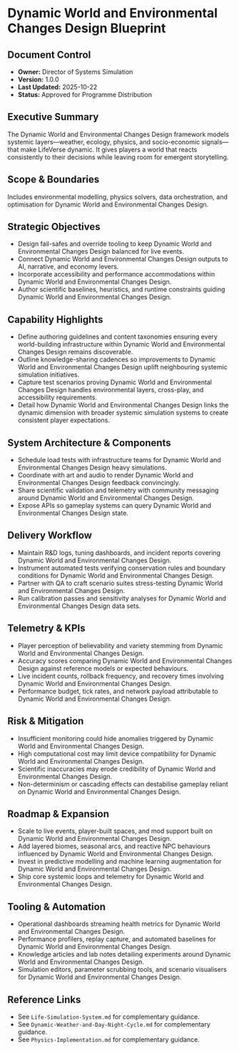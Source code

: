 # Dynamic World and Environmental Changes Design Blueprint
## Document Control
- **Owner:** Director of Systems Simulation
- **Version:** 1.0.0
- **Last Updated:** 2025-10-22
- **Status:** Approved for Programme Distribution

## Executive Summary
The Dynamic World and Environmental Changes Design framework models systemic layers—weather,
ecology, physics, and socio-economic signals—that make LifeVerse dynamic. It gives players a world
that reacts consistently to their decisions while leaving room for emergent storytelling.

## Scope & Boundaries
Includes environmental modelling, physics solvers, data orchestration, and optimisation for Dynamic
World and Environmental Changes Design.

## Strategic Objectives
- Design fail-safes and override tooling to keep Dynamic World and Environmental Changes Design balanced for live events.
- Connect Dynamic World and Environmental Changes Design outputs to AI, narrative, and economy levers.
- Incorporate accessibility and performance accommodations within Dynamic World and Environmental Changes Design.
- Author scientific baselines, heuristics, and runtime constraints guiding Dynamic World and Environmental Changes Design.

## Capability Highlights
- Define authoring guidelines and content taxonomies ensuring every world-building infrastructure within Dynamic World and Environmental Changes Design remains discoverable.
- Outline knowledge-sharing cadences so improvements to Dynamic World and Environmental Changes Design uplift neighbouring systemic simulation initiatives.
- Capture test scenarios proving Dynamic World and Environmental Changes Design handles environmental layers, cross-play, and accessibility requirements.
- Detail how Dynamic World and Environmental Changes Design links the dynamic dimension with broader systemic simulation systems to create consistent player expectations.

## System Architecture & Components
- Schedule load tests with infrastructure teams for Dynamic World and Environmental Changes Design heavy simulations.
- Coordinate with art and audio to render Dynamic World and Environmental Changes Design feedback convincingly.
- Share scientific validation and telemetry with community messaging around Dynamic World and Environmental Changes Design.
- Expose APIs so gameplay systems can query Dynamic World and Environmental Changes Design state.

## Delivery Workflow
- Maintain R&D logs, tuning dashboards, and incident reports covering Dynamic World and Environmental Changes Design.
- Instrument automated tests verifying conservation rules and boundary conditions for Dynamic World and Environmental Changes Design.
- Partner with QA to craft scenario suites stress-testing Dynamic World and Environmental Changes Design.
- Run calibration passes and sensitivity analyses for Dynamic World and Environmental Changes Design data sets.

## Telemetry & KPIs
- Player perception of believability and variety stemming from Dynamic World and Environmental Changes Design.
- Accuracy scores comparing Dynamic World and Environmental Changes Design against reference models or expected behaviours.
- Live incident counts, rollback frequency, and recovery times involving Dynamic World and Environmental Changes Design.
- Performance budget, tick rates, and network payload attributable to Dynamic World and Environmental Changes Design.

## Risk & Mitigation
- Insufficient monitoring could hide anomalies triggered by Dynamic World and Environmental Changes Design.
- High computational cost may limit device compatibility for Dynamic World and Environmental Changes Design.
- Scientific inaccuracies may erode credibility of Dynamic World and Environmental Changes Design.
- Non-determinism or cascading effects can destabilise gameplay reliant on Dynamic World and Environmental Changes Design.

## Roadmap & Expansion
- Scale to live events, player-built spaces, and mod support built on Dynamic World and Environmental Changes Design.
- Add layered biomes, seasonal arcs, and reactive NPC behaviours influenced by Dynamic World and Environmental Changes Design.
- Invest in predictive modelling and machine learning augmentation for Dynamic World and Environmental Changes Design.
- Ship core systemic loops and telemetry for Dynamic World and Environmental Changes Design.

## Tooling & Automation
- Operational dashboards streaming health metrics for Dynamic World and Environmental Changes Design.
- Performance profilers, replay capture, and automated baselines for Dynamic World and Environmental Changes Design.
- Knowledge articles and lab notes detailing experiments around Dynamic World and Environmental Changes Design.
- Simulation editors, parameter scrubbing tools, and scenario visualisers for Dynamic World and Environmental Changes Design.

## Reference Links
- See `Life-Simulation-System.md` for complementary guidance.
- See `Dynamic-Weather-and-Day-Night-Cycle.md` for complementary guidance.
- See `Physics-Implementation.md` for complementary guidance.
